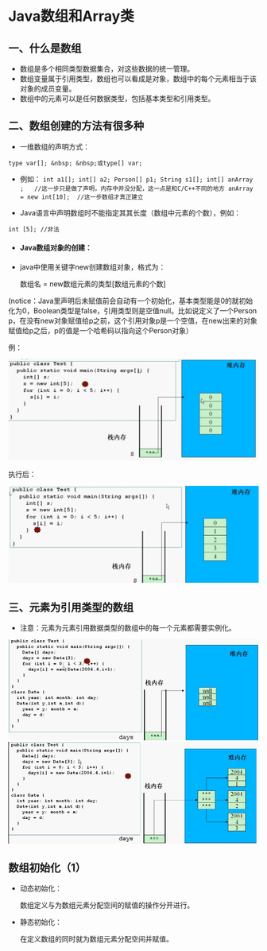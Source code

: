 # Java数组和Array类

## 一、什么是数组

* 数组是多个相同类型数据集合，对这些数据的统一管理。
* 数组变量属于引用类型，数组也可以看成是对象，数组中的每个元素相当于该对象的成员变量。
* 数组中的元素可以是任何数据类型，包括基本类型和引用类型。


## 二、数组创建的方法有很多种

* 一维数组的声明方式：

` type var[]; &nbsp; &nbsp;或type[] var; `
* 例如：
`
int a1[]; int[] a2;
Person[] p1; String s1[];
int[] anArray ;   //这一步只是做了声明，内存中并没分配，这一点是和C/C++不同的地方
anArray = new int[10];  //这一步数组才真正建立
`

* Java语言中声明数组时不能指定其其长度（数组中元素的个数），例如：

```
int [5]; //非法
```

* #### Java数组对象的创建：
* java中使用关键字new创建数组对象，格式为：

  数组名 = new数组元素的类型[数组元素的个数]  

 (notice：Java里声明后未赋值前会自动有一个初始化，基本类型能是0的就初始化为0，Boolean类型是false，引用类型则是空值null。比如说定义了一个Person p，在没有new对象赋值给p之前，这个引用对象p是一个空值，在new出来的对象赋值给p之后，p的值是一个哈希码以指向这个Person对象）
 
例：

![](/assets/1.png)

执行后：

![](/assets/2.png)


##  三、元素为引用类型的数组

* 注意：元素为元素引用数据类型的数组中的每一个元素都需要实例化。

![](/assets/3.png)
![](/assets/4.png)

## 数组初始化（1）
* 动态初始化：

  数组定义与为数组元素分配空间的赋值的操作分开进行。
  
* 静态初始化： 

  在定义数组的同时就为数组元素分配空间并赋值。  




